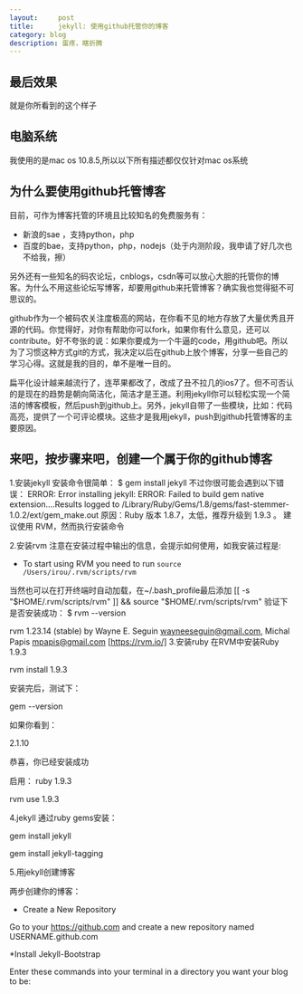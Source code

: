 ```yaml
---
layout:     post
title:      jekyll: 使用github托管你的博客
category: blog
description: 蛋疼，瞎折腾
---
```


## 最后效果

就是你所看到的这个样子

## 电脑系统

我使用的是mac os 10.8.5,所以以下所有描述都仅仅针对mac os系统

## 为什么要使用github托管博客

目前，可作为博客托管的环境且比较知名的免费服务有：

* 新浪的sae ，支持python，php
* 百度的bae，支持python，php，nodejs（处于内测阶段，我申请了好几次也不给我，擦）

另外还有一些知名的码农论坛，cnblogs，csdn等可以放心大胆的托管你的博客。为什么不用这些论坛写博客，却要用github来托管博客？确实我也觉得挺不可思议的。

github作为一个被码农关注度极高的网站，在你看不见的地方存放了大量优秀且开源的代码。你觉得好，对你有帮助你可以fork，如果你有什么意见，还可以contribute。好不夸张的说：如果你要成为一个牛逼的code，用github吧。所以为了习惯这种方式git的方式，我决定以后在github上放个博客，分享一些自己的学习心得。这就是我的目的，单不是唯一目的。

扁平化设计越来越流行了，连苹果都改了，改成了丑不拉几的ios7了。但不可否认的是现在的趋势是朝向简洁化，简洁才是王道。利用jekyll你可以轻松实现一个简洁的博客模板，然后push到github上。另外，jekyll自带了一些模块，比如：代码高亮，提供了一个可评论模块。这些才是我用jekyll，push到github托管博客的主要原因。

## 来吧，按步骤来吧，创建一个属于你的github博客


1.安装jekyll
安装命令很简单：
$ gem install jekyll
不过你很可能会遇到以下错误：
ERROR:  Error installing jekyll:    ERROR: Failed to build gem native extension....Results logged to /Library/Ruby/Gems/1.8/gems/fast-stemmer-1.0.2/ext/gem_make.out
原因：Ruby 版本 1.8.7，太低，推荐升级到 1.9.3 。
建议使用 RVM，然而执行安装命令

2.安装rvm
注意在安装过程中输出的信息，会提示如何使用，如我安装过程是:
* To start using RVM you need to run `source /Users/irou/.rvm/scripts/rvm` 

当然也可以在打开终端时自动加载，在~/.bash_profile最后添加
[[ -s "$HOME/.rvm/scripts/rvm" ]] && source "$HOME/.rvm/scripts/rvm"
验证下是否安装成功：
$ rvm --version

rvm 1.23.14 (stable) by Wayne E. Seguin <wayneeseguin@gmail.com>, Michal Papis <mpapis@gmail.com> [https://rvm.io/]
3.安装ruby
在RVM中安装Ruby 1.9.3

rvm install 1.9.3

安装完后，测试下：

gem --version

如果你看到：

2.1.10

恭喜，你已经安装成功

启用： ruby 1.9.3

rvm use 1.9.3

4.jekyll
通过ruby gems安装：

gem install jekyll

gem install jekyll-tagging


5.用jekyll创建博客

两步创建你的博客：

* Create a New Repository

Go to your https://github.com and create a new repository named USERNAME.github.com

*Install Jekyll-Bootstrap

Enter these commands into your terminal in a directory you want your blog to be:













